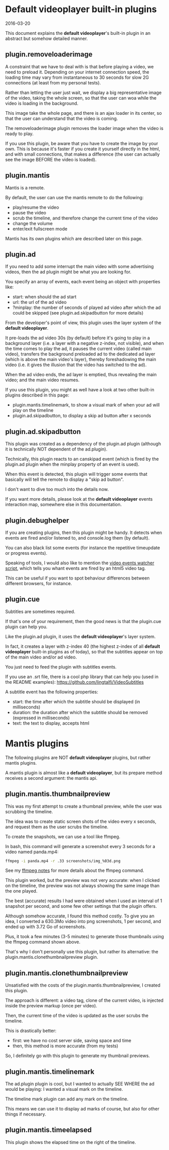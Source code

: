 Default videoplayer built-in plugins
=========================================
2016-03-20



This document explains the **default videoplayer**'s built-in plugin in an abstract but somehow detailed manner.




plugin.removeloaderimage
----------------------------


A constraint that we have to deal with is that before playing a video, we need to preload it.
Depending on your internet connection speed, the loading time may vary from instantaneous to 30 seconds for slow
2G connections (at least from my personal tests).

         
Rather than letting the user just wait, 
we display a big representative image of the video, taking the whole screen, so that the user can woa while the video
is loading in the background.
         
This image take the whole page, and there is an ajax loader in its center, so that the user can understand
that the video is coming.

The removeloaderimage plugin removes the loader image when the video is ready to play.
 
 
If you use this plugin, be aware that you have to create the image by your own.
This is because it's faster if you create it yourself directly in the html, and with small connections, that 
makes a difference (the user can actually see the image BEFORE the video is loaded).




plugin.mantis
------------------

Mantis is a remote.

By default, the user can use the mantis remote to do the following:

- play/resume the video
- pause the video
- scrub the timeline, and therefore change the current time of the video
- change the volume
- enter/exit fullscreen mode


Mantis has its own plugins which are described later on this page.




plugin.ad
----------------

If you need to add some interrupt the main video with some advertising videos, then the ad plugin might be what you are looking for.

You specify an array of events, each event being an object with properties like:

- start: when should the ad start
- url: the url of the ad video
- ?minplay: the number of seconds of played ad video after which the ad could be skipped (see plugin.ad.skipadbutton for more details) 


From the developer's point of view, this plugin uses the layer system of the **default videoplayer**.

It pre-loads the ad video 30s (by default) before it's going to play in a 
background layer (i.e. a layer with a negative z-index, not visible),
and when the time comes to play the ad, it pauses the current video (called main video), transfers the background preloaded ad 
to the dedicated ad layer (which is above the main video's layer), thereby foreshadowing the main video (i.e. it gives the
illusion that the video has switched to the ad). 

When the ad video ends, the ad layer is emptied, thus revealing the main video; and the main video resumes.


If you use this plugin, you might as well have a look at two other built-in plugins described in this page: 

- plugin.mantis.timelinemark, to show a visual mark of when your ad will play on the timeline
- plugin.ad.skipadbutton, to display a skip ad button after x seconds 





plugin.ad.skipadbutton
----------------------------

This plugin was created as a dependency of the plugin.ad plugin (although it is technically NOT dependent of the ad.plugin).

Technically, this plugin reacts to an canskipad event (which is fired by the plugin.ad plugin when the 
minplay property of an event is used).

When this event is detected, this plugin will trigger some events that basically will tell the remote to display a "skip ad button".

I don't want to dive too much into the details now.

If you want more details, please look at the **default videoplayer** events interaction map, somewhere else in this documentation.




plugin.debughelper
-----------------------

If you are creating plugins, then this plugin might be handy.
It detects when events are fired and/or listened to, and console.log them (by default).

You can also black list some events (for instance the repetitive timeupdate or progress events).


Speaking of tools, I would also like to mention the [video events watcher script](https://github.com/lingtalfi/jVideoPlayer/blob/master/www/libs/jvideoplayer/js/util/video-events-watcher.js),
which tells you whant events are fired by an html5 video tag. 

This can be useful if you want to spot behaviour differences between different browsers, for instance.



plugin.cue
----------------

Subtitles are sometimes required.

If that's one of your requirement, then the good news is that the plugin.cue plugin can help you.

Like the plugin.ad plugin, it uses the **default videoplayer**'s layer system.

In fact, it creates a layer with z-index 40 (the highest z-index of all **default videoplayer** built-in plugins as of today),
so that the subtitles appear on top of the main video and/or ad video.


You just need to feed the plugin with subtitles events.

If you use an .srt file, there is a cool php library that can help you (used in the README examples): https://github.com/lingtalfi/VideoSubtitles

A subtitle event has the following properties:

- start: the time after which the subtitle should be displayed (in milliseconds)
- duration: the duration after which the subtitle should be removed (expressed in milliseconds)
- text: the text to display, accepts html 





Mantis plugins
===================

The following plugins are NOT **default videoplayer** plugins, but rather mantis plugins.

A mantis plugin is almost like a **default videoplayer**, but its prepare method receives a second argument: the mantis api.



plugin.mantis.thumbnailpreview
-----------------------------------

This was my first attempt to create a thumbnail preview, while the user was scrubbing the timeline.

The idea was to create static screen shots of the video every x seconds, and request them as the user scrubs the timeline.

To create the snapshots, we can use a tool like ffmpeg.

In bash, this command will generate a screenshot every 3 seconds for a video named panda.mp4:

```bash
ffmpeg -i panda.mp4 -r .33 screenshots/img_%03d.png
```

See my [ffmpeg notes](https://github.com/lingtalfi/ffmpeg-notes/blob/master/ffmpeg.md#video-snapshots) for more details about the ffmpeg command.


This plugin worked, but the preview was not very accurate: when I clicked on the timeline, the preview was not always showing the same image than
the one played. 

The best (accurate) results I had were obtained when I used an interval of 1 snapshot per second, and some few other settings that the plugin offers.
 
 
Although somehow accurate, I found this method costly.
To give you an idea, I converted a 630.3Mo video into png screenshots, 1 per second, and ended up with 3.72 Go of screenshots.

Plus, it took a few minutes (3-5 minutes) to generate those thumbnails using the ffmpeg command shown above.

That's why I don't personally use this plugin, but rather its alternative: the plugin.mantis.clonethumbnailpreview plugin. 



plugin.mantis.clonethumbnailpreview
-----------------------------------------

Unsatisfied with the costs of the plugin.mantis.thumbnailpreview, I created this plugin.
 
The approach is different: a video tag, clone of the current video, is injected inside the preview markup (once per video).

Then, the current time of the video is updated as the user scrubs the timeline.

This is drastically better:

- first: we have no cost server side, saving space and time 
- then, this method is more accurate (from my tests) 


So, I definitely go with this plugin to generate my thumbnail previews.



plugin.mantis.timelinemark
-------------------------------

The ad.plugin plugin is cool, but I wanted to actually SEE WHERE the ad would be playing: I wanted a visual mark on the timeline.

The timeline mark plugin can add any mark on the timeline. 

This means we can use it to display ad marks of course, but also for other things if necessary.




plugin.mantis.timeelapsed
-------------------------------

This plugin shows the elapsed time on the right of the timeline.














